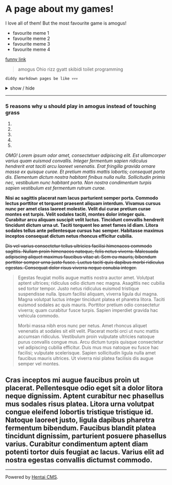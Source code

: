 # A page about my games!

I love all of them! But the most favourite game is amogus!

- favourite meme 1
- favourite meme 2
- favourite meme 3
- favourite meme 4

[funny link](https://www.youtube.com/watch?v=X-cfWM0BC_4)

> amogus Ohio rizz gyatt skibidi toilet programming

`diddy markdown pages be like 💀💀💀`

<details markdown='1'><summary>show / hide</summary>

 GYATT

</details>

----


### 5 reasons why u should play in amogus instead of touching grass
1.  
2.  
3.  
4.  
5.  

_OMG! Lorem ipsum odor amet, consectetuer adipiscing elit. Est ullamcorper varius quam euismod convallis. Integer fermentum sapien ridiculus hendrerit erat taciti arcu laoreet venenatis. Erat fringilla gravida ornare massa ex quisque curae. Et pretium mattis mattis lobortis; consequat porta dis. Elementum dictum nostra habitant finibus nulla nulla. Sollicitudin primis nec, vestibulum nunc habitant porta. Non nostra condimentum turpis sapien vestibulum est fermentum rutrum curae._

**Nisi ac sagittis placerat nam lacus parturient semper porta. Commodo lectus porttitor et torquent praesent aliquam interdum. Vivamus cursus nunc per amet class laoreet molestie. Velit dui curae pretium curae montes est turpis. Velit sodales taciti, montes dolor integer quis. Curabitur arcu aliquam suscipit velit luctus. Tincidunt convallis hendrerit tincidunt dictum urna ut. Taciti torquent leo amet fames id diam. Litora sodales tellus ante pellentesque cursus hac semper. Habitasse maximus inceptos consequat dictum netus rhoncus efficitur cubilia.**

~~Dis vel varius consectetur tellus ultricies facilisi himenaeos commodo sagittis. Nullam proin himenaeos natoque, felis netus viverra. Malesuada adipiscing aliquet maximus faucibus vitae at. Sem eu mauris, bibendum porttitor semper urna justo fusce. Luctus taciti quis dapibus morbi ridiculus egestas. Consequat dolor risus viverra neque conubia integer.~~

> Egestas feugiat mollis augue mattis nostra auctor amet. Volutpat aptent ultrices; ridiculus odio dictum nec magna. Asagittis nec cubilia sed tortor tempor. Justo netus ridiculus euismod tristique suspendisse nulla. Ipsum facilisi aliquam, viverra ligula dui magna. Magna volutpat luctus integer tincidunt platea et pharetra litora. Taciti euismod sodales ac quis mauris. Porttitor pretium odio consectetur viverra; quam curabitur fusce turpis. Sapien imperdiet gravida hac vehicula commodo.
> 
> Morbi massa nibh eros nunc per netus. Amet rhoncus aliquet venenatis at sodales sit elit velit. Placerat morbi orci ut nunc mattis accumsan ridiculus. Vestibulum proin vulputate ultricies natoque purus convallis congue mus. Arcu dictum turpis quisque consectetur vel adipiscing cubilia efficitur. Duis mus mus natoque eu fusce hac facilisi; vulputate scelerisque. Sapien sollicitudin ligula nulla amet faucibus mauris ultrices. Ut viverra nisi platea facilisis dis augue semper vel montes.

## Cras inceptos mi augue faucibus proin ut placerat. Pellentesque odio eget sit a dolor litora neque dignissim. Aptent curabitur nec phasellus mus sodales risus platea. Litora urna volutpat congue eleifend lobortis tristique tristique id. Natoque laoreet justo, ligula dapibus pharetra fermentum bibendum. Faucibus blandit platea tincidunt dignissim, parturient posuere phasellus varius. Curabitur condimentum aptent diam potenti tortor duis feugiat ac lacus. Varius elit ad nostra egestas convallis dictumst commodo.

----

Powered by [Hentai CMS](https://github.com/FelixFester/HentaiCMS).